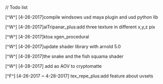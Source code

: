
// Todo list

[^W^] [4-26-2017]compile windsows usd maya plugin and usd python lib

[^W^] [4-26-2017]alTripanar_plus:add three texture in different x,y,z pix

[^W^] [4-26-2017]ktoa xgen_procedural

[^W^] [4-26-2017]update shader library with arnold 5.0

[^W^] [4-28-2017]the snake and the fish squama shader

[^W^] [4-28-2017] add ao AOV to cryptomatte

[^F^] [4-26-2017 ~ 4-28-2017] tex_repe_plus:add feature about uvsets
